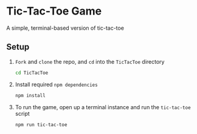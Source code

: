 # Tic-Tac-Toe Game

A simple, terminal-based version of tic-tac-toe

## Setup

1. `Fork` and `clone` the repo, and `cd` into the `TicTacToe` directory
   ```sh
   cd TicTacToe
   ```
2. Install required `npm dependencies`
   ```sh
   npm install
   ```
3. To run the game, open up a terminal instance and run the `tic-tac-toe` script
   ```sh
   npm run tic-tac-toe
   ```

